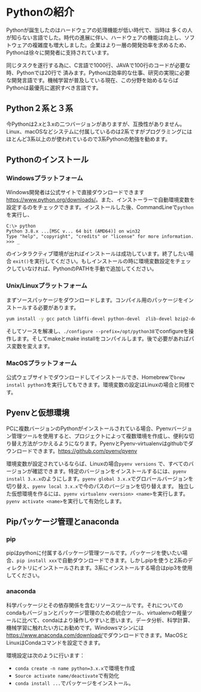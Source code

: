 # Pythonの紹介
Pythonが誕生したのはハードウェアの処理機能が低い時代で、当時は<!-- 当時には⇒当時は -->
多くの人が知らない言語でした。時代の進展に伴い、ハードウェアの機能は向上し、ソフトウェアの複雑度も増大しました。企業はより一層の開発効率を求めるため、Pythonは徐々に開発者に支持されています。

同じタスクを遂行する為に、C言語で1000行、JAVAで100行のコードが必要な時、Pythonでは<!-- で⇒では -->20行で
済みます。Pythonは効率的な仕事、研究の実現に必要な開発言語です。機械学習が普及している現在、この分野を始めるならばPythonは最優先に選択すべき言語です。

## Python２系と３系

今Pythonは2.xと3.xの二つバージョンがありますが、互換性がありません。Linux、macOSなどシステムに付属しているのは2系ですがプログラミングにはほとんど3系以上のが使われているので3系Pythonの勉強を勧めます。

## Pythonのインストール

### Windowsプラットフォーム

Windows開発者は公式サイトで<!-- に⇒で -->直接ダウンロードできます<https://www.python.org/downloads/>。また、<!--"また、"追加-->インストーラーで自動環境変数を設定するのをチェックできます。インストールした後、CommandLineで`python`を実行し、

```shell
C:\> python
Python 3.8.x ...[MSC v... 64 bit (AMD64)] on win32
Type "help", "copyright", "credits" or "license" for more information.
>>> _
```

のインタラクティブ環境が出ればインストールは成功しています。終了したい場合
`exit()`を実行してください。もしインストールの時に環境変数設定をチェックしていなければ、PythonのPATHを手動で追加してください。

### Unix/Linuxプラットフォーム

まずソースパッケージをダウンロードします。コンパイル用のパッケージをインストールする<!--"する"追加-->必要があります。

```bash
yum install -y gcc patch libffi-devel python-devel  zlib-devel bzip2-devel openssl-devel ncurses-devel sqlite-devel readline-devel tk-devel gdbm-devel db4-devel libpcap-devel xz-devel
```

そしてソースを解凍し、`./configure --prefix=/opt/python38`でconfigureを<!--"を"追加-->操作します。そしてmakeとmake installをコンパイルします。後で必要があればパス変数を変えます。

### MacOSプラットフォーム

公式ウェブサイトでダウンロードしてインストールでき、Homebrewで`brew install python3`を実行してもできます。環境変数の設定はLinuxの場合と同様です。

## Pyenvと仮想環境

PCに複数バージョンのPythonがインストールされている場合、Pyenvバージョン管理ツールを使用すると、プロジェクトによって複数環境を作成し、便利な切り替え方法がつかえるようになります。PyenvとPyenv-virtualenvはgithubでダウンロードできます。<https://github.com/pyenv/pyenv>

環境変数が設定されているならば、Linuxの場合`pyenv versions` で、すべてのバージョンが確認できます。特定のバージョンをインストールするには、`pyenv install 3.x.x`のようにします。`pyenv global 3.x.x`でグロバールバージョンを切り替え、`pyenv local 3.x.x`で今のパスのバージョンを切り替えます。
独立した仮想環境を作るには、`pyenv virtualenv <version> <name>`を実行します。
`pyenv activate <name>`を実行して有効化します。

## Pipパッケージ管理とanaconda

### pip

pipはpythonに付属するパッケージ管理ツールです。パッケージを使いたい場合、`pip install xxx`で自動ダウンロードできます。しかしpipを<!--"を"追加-->使うと2系のディレクトリにインストールされます。3系にインストールする場合はpip3を使用してください。

### anaconda

科学パッケージとその依存関係を含むリソースツールです。それについてのcondaもバージョンとパッケージ管理のための統合ツール、virtualenvの軽量ツールに比べて、condaはより操作しやすいと思います。データ分析、科学計算、機械学習に触れたい方にお勧めです。Windowsマシンには<https://www.anaconda.com/download/>でダウンロードできます。MacOSとLinuxはCondaコマンドを設定できます。

環境設定は次のように行います：

* `conda create -n name python=3.x.x`で環境を作成
* `Source activate name/deactivate`で有効化
* `conda install ...`でパッケージをインストール。
